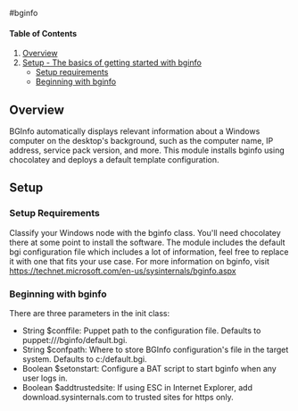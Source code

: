 #bginfo

#### Table of Contents

1. [Overview](#overview)
2. [Setup - The basics of getting started with bginfo](#setup)
    * [Setup requirements](#setup-requirements)
    * [Beginning with bginfo](#beginning-with-skel)

## Overview

BGInfo automatically displays relevant information about a Windows computer on the desktop's background, such as the computer name, IP address, service pack version, and more. This module installs bginfo using chocolatey and deploys a default template configuration.

## Setup

### Setup Requirements 
Classify your Windows node with the bginfo class. You'll need chocolatey there at some point to install the software.
The module includes the default bgi configuration file which includes a lot of information, feel free to replace it with one that fits your use case.
For more information on bginfo, visit https://technet.microsoft.com/en-us/sysinternals/bginfo.aspx

### Beginning with bginfo

There are three parameters in the init class:
 * String $conffile: Puppet path to the configuration file. Defaults to puppet:///bginfo/default.bgi.
 * String $confpath: Where to store BGInfo configuration's file in the target system. Defaults to c:/default.bgi.
 * Boolean $setonstart: Configure a BAT script to start bginfo when any user logs in.
 * Boolean $addtrustedsite: If using ESC in Internet Explorer, add download.sysinternals.com to trusted sites for https only.
